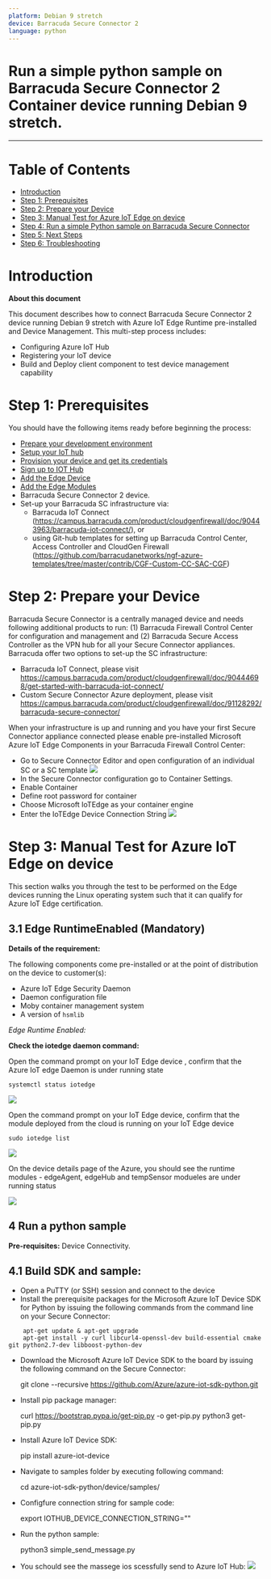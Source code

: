```yaml
---
platform: Debian 9 stretch
device: Barracuda Secure Connector 2
language: python
---
```


Run a simple python sample on Barracuda Secure Connector 2 Container device running Debian 9 stretch.
===
---

# Table of Contents

-   [Introduction](#Introduction)
-   [Step 1: Prerequisites](#Prerequisites)
-   [Step 2: Prepare your Device](#PrepareDevice)
-   [Step 3: Manual Test for Azure IoT Edge on device](#Manual)
-   [Step 4: Run a simple Python sample on Barracuda Secure Connector](#Sample)
-   [Step 5: Next Steps](#NextSteps)
-   [Step 6: Troubleshooting](#Step-5-Troubleshooting)



<a name="Introduction"></a>
# Introduction

**About this document**

This document describes how to connect Barracuda Secure Connector 2 device running Debian 9 stretch with Azure IoT Edge Runtime pre-installed and Device Management. This multi-step process includes:

-   Configuring Azure IoT Hub
-   Registering your IoT device
-   Build and Deploy client component to test device management capability 

<a name="Prerequisites"></a>
# Step 1: Prerequisites

You should have the following items ready before beginning the process:

-   [Prepare your development environment][setup-devbox-linux]
-   [Setup your IoT hub](https://account.windowsazure.com/signup?offer=ms-azr-0044p)
-   [Provision your device and get its credentials][lnk-manage-iot-hub]
-   [Sign up to IOT Hub](https://account.windowsazure.com/signup?offer=ms-azr-0044p)
-   [Add the Edge Device](https://docs.microsoft.com/en-us/azure/iot-edge/quickstart-linux)
-   [Add the Edge Modules](https://docs.microsoft.com/en-us/azure/iot-edge/quickstart-linux#deploy-a-module)
-   Barracuda Secure Connector 2 device.
-   Set-up your Barracuda SC infrastructure via:
    -   Barracuda IoT Connect (https://campus.barracuda.com/product/cloudgenfirewall/doc/90443963/barracuda-iot-connect/), or
    -   using Git-hub templates for setting up Barracuda Control Center, Access Controller and CloudGen Firewall (https://github.com/barracudanetworks/ngf-azure-templates/tree/master/contrib/CGF-Custom-CC-SAC-CGF)

<a name="PrepareDevice"></a>
# Step 2: Prepare your Device

Barracuda Secure Connector is a centrally managed device and needs following additional products to run: (1) Barracuda Firewall Control Center for configuration and management and (2) Barracuda Secure Access Controller as the VPN hub for all your Secure Connector appliances. Barracuda offer two options to set-up the SC infrastructure:
-   Barracuda IoT Connect, please visit https://campus.barracuda.com/product/cloudgenfirewall/doc/90444698/get-started-with-barracuda-iot-connect/
-   Custom Secure Connector Azure deployment, please visit https://campus.barracuda.com/product/cloudgenfirewall/doc/91128292/barracuda-secure-connector/

When your infrastructure is up and running and you have your first Secure Connector appliance connected please enable
pre-installed Microsoft Azure IoT Edge Components in your Barracuda Firewall Control Center:
-   Go to Secure Connector Editor and open configuration of an individual SC or a SC template
    ![](./images/SecureConnectorCC.PNG)
-   In the Secure Connector configuration go to Container Settings.
-   Enable Container
-   Define root password for container
-   Choose Microsoft IoTEdge as your container engine
-   Enter the IoTEdge Device Connection String
    ![](./images/Container.PNG)


<a name="Manual"></a>
# Step 3: Manual Test for Azure IoT Edge on device

This section walks you through the test to be performed on the Edge devices running the Linux operating system such that it can qualify for Azure IoT Edge certification.

<a name="Step-3-1-IoTEdgeRunTime"></a>
## 3.1 Edge RuntimeEnabled (Mandatory)

**Details of the requirement:**

The following components come pre-installed or at the point of distribution on the device to customer(s):

-   Azure IoT Edge Security Daemon
-   Daemon configuration file
-   Moby container management system
-   A version of `hsmlib` 

*Edge Runtime Enabled:*

**Check the iotedge daemon command:** 

Open the command prompt on your IoT Edge device , confirm that the Azure IoT edge Daemon is under running state

    systemctl status iotedge

 ![](./images/Capture.png)

Open the command prompt on your IoT Edge device, confirm that the module deployed from the cloud is running on your IoT Edge device

    sudo iotedge list

 ![](./images/iotedgedaemon.png) 

On the device details page of the Azure, you should see the runtime modules - edgeAgent, edgeHub and tempSensor modueles are under running status

 ![](./images/tempSensor.png)

<a name="Sample"></a>
## 4 Run a python sample

**Pre-requisites:** Device Connectivity.

## 4.1 Build SDK and sample:

- Open a PuTTY (or SSH) session and connect to the device
- Install the prerequisite packages for the Microsoft Azure IoT Device SDK for Python by issuing the following commands from the command line on your Secure Connector:
```
    apt-get update & apt-get upgrade
    apt-get install -y curl libcurl4-openssl-dev build-essential cmake git python2.7-dev libboost-python-dev
```
- Download the Microsoft Azure IoT Device SDK to the board by issuing the following command on the Secure Connector:

    git clone --recursive https://github.com/Azure/azure-iot-sdk-python.git

- Install pip package manager:

    curl https://bootstrap.pypa.io/get-pip.py -o get-pip.py
    python3 get-pip.py

- Install Azure IoT Device SDK:

    pip install azure-iot-device

- Navigate to samples folder by executing following command:

    cd azure-iot-sdk-python/device/samples/

- Configfure connection string for sample code:

    export IOTHUB_DEVICE_CONNECTION_STRING="<your connection string here>"

- Run the python sample:

    python3 simple_send_message.py

- You schould see the massege ios scessfully send to Azure IoT Hub:
![](./images/pyMessage.PNG)


[setup-devbox-linux]: https://github.com/Azure/azure-iot-sdk-c/blob/master/doc/devbox_setup.md
[lnk-setup-iot-hub]: ../setup_iothub.md
[lnk-manage-iot-hub]: ../manage_iot_hub.md
